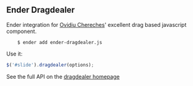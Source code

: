 Ender Dragdealer
-------
Ender integration for [Ovidiu Chereches](http://ovidiu.ch)' excellent drag based javascript component.

		$ ender add ender-dragdealer.js

Use it:

``` js
$('#slide').dragdealer(options);
```

See the full API on the [dragdealer homepage](http://code.ovidiu.ch/dragdealer)